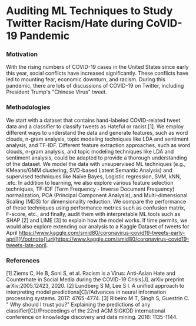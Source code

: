 # Auditing ML Techniques to Study Twitter Racism/Hate during CoVID-19 Pandemic

### Motivation 
With the rising numbers of COVID-19 cases in the United States since early this year, social conflicts have increased significantly. These conflicts have led to mounting fear, economic downturn, and racism. During this pandemic, there are lots of discussions of COVID-19 on Twitter, including President Trump's "Chinese Virus" tweet. 

### Methodologies
We start with a dataset that contains hand-labeled COVID-related tweet data and a classifier to classify tweets as Hateful or racist [1]. 
We employ different ways to understand the data and generate features, such as word clouds, n-gram analysis, topic modeling techniques like LDA and sentiment analysis, and TF-IDF. Different feature extraction approaches, such as word clouds, n-gram analysis, and topic modeling techniques like LDA and sentiment analysis, could be adapted to provide a thorough understanding of the dataset. We model the data with unsupervised ML techniques (e.g., KMeans/GMM clustering, SVD-based Latent Semantic Analysis) and supervised techniques like Naive Bayes, Logistic regression, SVM, kNN, .etc. In addition to learning, we also explore various feature selection techniques, TF-IDF (Term Frequency - Inverse Document Frequency) normalization, PCA (Principal Component Analysis), and Multi-dimensional Scaling (MDS) for dimensionality reduction. We compare the performance of these techniques using performance metrics such as confusion matrix, F-score, etc., and finally, audit them with interpretable ML tools such as SHAP [2] and LIME [3] to explain how the model works. If time permits, we would also explore extending our analysis to a Kaggle Dataset of tweets for April https://www.kaggle.com/smid80/coronavirus-covid19-tweets-early-april}}\footnote{\url{https://www.kaggle.com/smid80/coronavirus-covid19-tweets-late-april.

### References

[1] Ziems C, He B, Soni S, et al. Racism is a Virus: Anti-Asian Hate and Counterhate in Social Media during the COVID-19 Crisis[J]. arXiv preprint arXiv:2005.12423, 2020.
[2] Lundberg S M, Lee S I. A unified approach to interpreting model predictions[C]//Advances in neural information processing systems. 2017: 4765-4774.
[3] Ribeiro M T, Singh S, Guestrin C. " Why should I trust you?" Explaining the predictions of any classifier[C]//Proceedings of the 22nd ACM SIGKDD international conference on knowledge discovery and data mining. 2016: 1135-1144.

